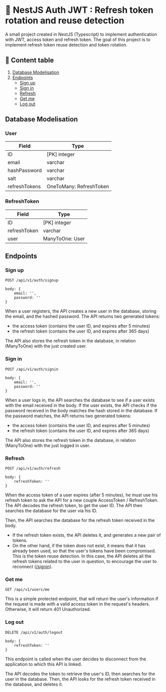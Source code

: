 
# 🔐 NestJS Auth JWT : Refresh token rotation and reuse detection

A small project created in NestJS (Typescript) to implement authentication with JWT,
access token and refresh token.
The goal of this project is to implement refresh token reuse
detection and token rotation.

## 📜 Content table

1. [Database Modelisation](#database-modelisation)
2. [Endpoints](#endpoints)
    - [Sign up](#sign-up)
    - [Sign in](#sign-in)
    - [Refresh](#refresh)
    - [Get me](#get-me)
    - [Log out](#log-out)

## Database Modelisation

### User
| Field           | Type                                | 
|-----------------|-------------------------------------|
| ID              | [PK] integer                        |
| email           | varchar                             |
| hashPassword    | varchar                             |
| salt            | varchar                             |
| refreshTokens   | OneToMany: RefreshToken             |

### RefreshToken
| Field           | Type                                | 
|-----------------|-------------------------------------|
| ID              | [PK] integer                        |
| refreshToken    | varchar                             |
| user            | ManyToOne: User                     |


## Endpoints

### Sign up
```
POST /api/v1/auth/signup
```
```
body: {
    email: '',
    password: ''
}
```
When a user registers, the API creates a new user in the database, storing the email, and the hashed password.
The API returns two generated tokens:
- the access token (contains the user ID, and expires after 5 minutes)
- the refresh token (contains the user ID, and expires after 365 days)

The API also stores the refresh token in the database, in relation (ManyToOne) with the just created user.

### Sign in
```
POST /api/v1/auth/signin
```
```
body: {
    email: '',
    password: ''
}
```
When a user logs in, the API searches the database to see if a user exists with the email received in the body.
If the user exists, the API checks if the password received in the body matches the hash stored in the database.
If the password matches, the API returns two generated tokens:
- the access token (contains the user ID, and expires after 5 minutes)
- the refresh token (contains the user ID, and expires after 365 days)

The API also stores the refresh token in the database, in relation (ManyToOne) with the just logged in user.

### Refresh
```
POST /api/v1/auth/refresh
```
```
body: {
    refreshToken: ''
}
```
When the access token of a user expires (after 5 minutes), he must use his refresh token to ask the API for a new couple AccessToken / RefreshToken.
The API decodes the refresh token, to get the user ID. The API then searches the database for the user via his ID.

Then, the API searches the database for the refresh token received in the body.
- If the refresh token exists, the API deletes it, and generates a new pair of tokens.
- On the other hand, if the token does not exist, it means that it has already been used,
    so that the user's tokens have been compromised. This is the token reuse detection.
    In this case, the API deletes all the refresh tokens related to the user in question,
    to encourage the user to reconnect ([/signin](#sign-in)).

### Get me
```
GET /api/v1/users/me
```
This is a simple protected endpoint, that will return the user's information if the request is made with
a valid access token in the request's headers. Otherwise, it will return 401 Unauthorized.


### Log out
```
DELETE /api/v1/auth/logout
```
```
body: {
    refreshToken: ''
}
```
This endpoint is called when the user decides to disconnect from the application to which this API is linked. 

The API decodes the token to retrieve the user's ID, then searches for the user in the database.
Then, the API looks for the refresh token received in the database, and deletes it.